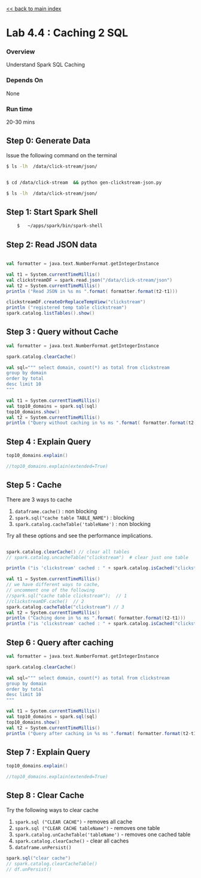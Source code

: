 <link rel='stylesheet' href='../assets/css/main.css'/>

[<< back to main index](../README.md)

# Lab 4.4 : Caching 2 SQL


### Overview
Understand Spark SQL Caching

### Depends On
None

### Run time
20-30 mins

## Step 0: Generate Data

Issue the following command on the terminal

```bash
$ ls -lh  /data/click-stream/json/
```

```bash

$ cd /data/click-stream  && python gen-clickstream-json.py 

$ ls -lh  /data/click-stream/json/

```

## Step 1: Start Spark Shell

```bash
    $   ~/apps/spark/bin/spark-shell
```

## Step 2: Read JSON data

```scala

val formatter = java.text.NumberFormat.getIntegerInstance

val t1 = System.currentTimeMillis()
val clickstreamDF = spark.read.json("/data/click-stream/json")
val t2 = System.currentTimeMillis()
println ("Read JSON in %s ms ".format( formatter.format(t2-t1)))

clickstreamDF.createOrReplaceTempView("clickstream")
println ("registered temp table clickstream")
spark.catalog.listTables().show()
```

## Step 3 : Query without Cache

```scala
val formatter = java.text.NumberFormat.getIntegerInstance

spark.catalog.clearCache()

val sql=""" select domain, count(*) as total from clickstream
group by domain
order by total
desc limit 10
"""

val t1 = System.currentTimeMillis()
val top10_domains = spark.sql(sql)
top10_domains.show()
val t2 = System.currentTimeMillis()
println ("Query without caching in %s ms ".format( formatter.format(t2-t1)))

```

## Step 4 : Explain Query

```scala
top10_domains.explain()

//top10_domains.explain(extended=True)
```

## Step 5 : Cache

There are 3 ways to cache
1. `dataframe.cache()`  : non blocking
2. `spark.sql("cache table TABLE_NAME")` : blocking
3. `spark.catalog.cacheTable('tableName')` : non blocking

Try all these options and see the performance implications.

```scala

spark.catalog.clearCache() // clear all tables
// spark.catalog.uncacheTable("clickstream")  # clear just one table

println ("is 'clickstream' cached : " + spark.catalog.isCached("clickstream"))

val t1 = System.currentTimeMillis()
// we have different ways to cache,
// uncomment one of the following
//spark.sql("cache table clickstream");  // 1
//clickstreamDF.cache()  // 2
spark.catalog.cacheTable("clickstream") // 3
val t2 = System.currentTimeMillis()
println ("Caching done in %s ms ".format( formatter.format(t2-t1)))
println ("is 'clickstream' cached : " + spark.catalog.isCached("clickstream"))

```

## Step 6 : Query after caching

```scala
val formatter = java.text.NumberFormat.getIntegerInstance

spark.catalog.clearCache()

val sql=""" select domain, count(*) as total from clickstream
group by domain
order by total
desc limit 10
"""

val t1 = System.currentTimeMillis()
val top10_domains = spark.sql(sql)
top10_domains.show()
val t2 = System.currentTimeMillis()
println ("Query after caching in %s ms ".format( formatter.format(t2-t1)))

```

## Step 7 : Explain Query

```scala
top10_domains.explain()

//top10_domains.explain(extended=True)
```

## Step 8 : Clear Cache
Try the following ways to clear cache

1. `spark.sql ("CLEAR CACHE")`  - removes all cache
2. `spark.sql ("CLEAR CACHE tableName")` - removes one table
3. `spark.catalog.unCacheTable('tableName')` - removes one cached table
4. `spark.catalog.clearCache()` - clear all caches
5. `dataframe.unPersist()`

```scala
spark.sql("clear cache")
// spark.catalog.clearCacheTable()
// df.unPersist()

```
